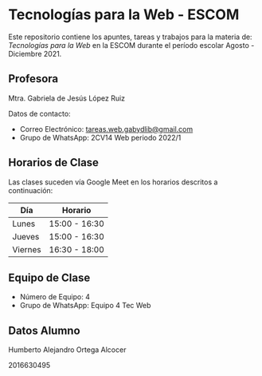 # Tecnologías para la Web - ESCOM 

Este repositorio contiene los apuntes, tareas y trabajos para la materia de:
_Tecnologías para la Web_ en la ESCOM durante el período escolar Agosto - 
Diciembre 2021.

## Profesora

Mtra. Gabriela de Jesús López Ruiz

Datos de contacto:

- Correo Electrónico: tareas.web.gabydlib@gmail.com
- Grupo de WhatsApp: 2CV14 Web periodo 2022/1

## Horarios de Clase

Las clases suceden vía Google Meet en los horarios descritos a continuación:

|Día|Horario|
|---|---|
|Lunes|15:00 - 16:30|
|Jueves|15:00 - 16:30|
|Viernes|16:30 - 18:00|

## Equipo de Clase

- Número de Equipo: 4
- Grupo de WhatsApp: Equipo 4 Tec Web

## Datos Alumno

Humberto Alejandro Ortega Alcocer

2016630495


